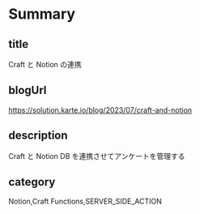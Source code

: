 # Summary

## title

Craft と Notion の連携

## blogUrl
https://solution.karte.io/blog/2023/07/craft-and-notion

## description

Craft と Notion DB を連携させてアンケートを管理する

## category

Notion,Craft Functions,SERVER_SIDE_ACTION
